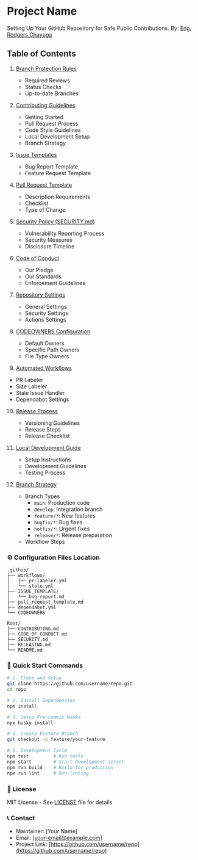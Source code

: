 # Project Name

Setting Up Your GitHub Repository for Safe Public Contributions.
By: [Eng. Rodgers Chayuga](https://www.github.com/RodgersChayuga)

## Table of Contents

1. [Branch Protection Rules](github-contribution-setup.md#1-branch-protection-rules)
   - Required Reviews
   - Status Checks
   - Up-to-date Branches

2. [Contributing Guidelines](github-contribution-setup.md#2-contributingmd)
   - Getting Started
   - Pull Request Process
   - Code Style Guidelines
   - Local Development Setup
   - Branch Strategy

3. [Issue Templates](github-contribution-setup.md#3-issue-templates)
   - Bug Report Template
   - Feature Request Template

4. [Pull Request Template](github-contribution-setup.md#4-pull-request-template)
   - Description Requirements
   - Checklist
   - Type of Change

5. [Security Policy (SECURITY.md)](github-contribution-setup.md#5-security-policy)
   - Vulnerability Reporting Process
   - Security Measures
   - Disclosure Timeline

6. [Code of Conduct](github-contribution-setup.md#6-code-of-conduct)
   - Our Pledge
   - Our Standards
   - Enforcement Guidelines

7. [Repository Settings](github-contribution-setup.md#7-repository-settings)
   - General Settings
   - Security Settings
   - Actions Settings

8. [CODEOWNERS Configuration](advanced-github-contribution-setup.md#8-codeowners-file)
   - Default Owners
   - Specific Path Owners
   - File Type Owners

9.  [Automated Workflows](advanced-github-contribution-setup.md#9-automated-workflows)
   - PR Labeler
   - Size Labeler
   - Stale Issue Handler
   - Dependabot Settings

10. [Release Process](advanced-github-contribution-setup.md#10-release-process-documentation)
    - Versioning Guidelines
    - Release Steps
    - Release Checklist

11. [Local Development Guide](advanced-github-contribution-setup.md#11-local-development-setup)
    - Setup Instructions
    - Development Guidelines
    - Testing Process

12. [Branch Strategy](advanced-github-contribution-setup.md#development-guidelines)
    - Branch Types
      - `main`: Production code
      - `develop`: Integration branch
      - `feature/*`: New features
      - `bugfix/*`: Bug fixes
      - `hotfix/*`: Urgent fixes
      - `release/*`: Release preparation
    - Workflow Steps

### ⚙️ Configuration Files Location
```
.github/
├── workflows/
│   ├── pr-labeler.yml
│   └── stale.yml
├── ISSUE_TEMPLATE/
│   └── bug_report.md
├── pull_request_template.md
├── dependabot.yml
└── CODEOWNERS

Root/
├── CONTRIBUTING.md
├── CODE_OF_CONDUCT.md
├── SECURITY.md
├── RELEASING.md
└── README.md
```

### 🔨 Quick Start Commands
```bash
# 1. Clone and Setup
git clone https://github.com/username/repo.git
cd repo

# 2. Install Dependencies
npm install

# 3. Setup Pre-commit Hooks
npx husky install

# 4. Create Feature Branch
git checkout -b feature/your-feature

# 5. Development Cycle
npm test         # Run tests
npm start        # Start development server
npm run build    # Build for production
npm run lint     # Run linting
```

### 📄 License
MIT License - See [LICENSE](LICENSE) file for details

### 📞 Contact
- Maintainer: [Your Name]
- Email: [your-email@example.com]
- Project Link: [https://github.com/username/repo](https://github.com/username/repo)
